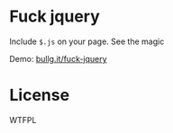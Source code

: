 # Fuck jquery

Include `$.js` on your page. See the magic

Demo: [bullg.it/fuck-jquery](https://bullg.it/fuck-jquery)

# License

WTFPL
